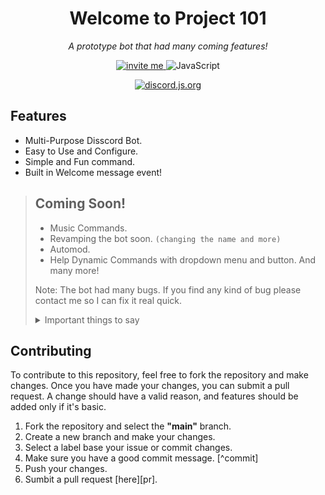 <h1 align="center">Welcome to Project 101 </h1> 
<p align="center"><i>A prototype bot that had many coming features!</i></p>

<div align="center">
    <a href="https://discord.com/api/oauth2/authorize?client_id=978560159565623346&permissions=2198821400566&scope=bot%20applications.commands">
        <img alt="invite me" src="https://img.shields.io/badge/Invite me: karni assistant%234433-5865F2.svg?style=flat&logo=Discord&logoColor=white"></img>
    </a> 
    <img alt="JavaScript" src="https://img.shields.io/badge/JavaScript-F7DF1E.svg?style=flat&logo=JavaScript&logoColor=black"></img>
    <p>
        <a href="https://discord.js.org/#/">
            <img alt="discord.js.org" src="https://discord.js.org/static/logo.svg"></img>
        </a>
    </p>
</div>

## Features
- Multi-Purpose Disscord Bot.
- Easy to Use and Configure.
- Simple and Fun command.
- Built in Welcome message event!

> ## Coming Soon!
> - Music Commands.
> - Revamping the bot soon. `(changing the name and more)`
> - Automod.
> - Help Dynamic Commands with dropdown menu and button.
> And many more!
> 
> Note: The bot had many bugs. If you find any kind of bug please contact me so I can fix it real quick.
> 
> <details>
> 
> <summary>Important things to say</summary>
> 
> #### Notice:
> 
> This bot is open source but it will never be template bot where everyone can use it like other open source bot.
> But if you like to help then feel free to contribute this repo.
> 
> </details>

## Contributing
To contribute to this repository, feel free to fork the repository and make changes. Once you have made your changes, you can submit a pull request. 
A change should have a valid reason, and features should be added only if it's basic.

1. Fork the repository and select the **"main"** branch.
2. Create a new branch and make your changes.
3. Select a label base your issue or commit changes.
4. Make sure you have a good commit message. [^commit]
5. Push your changes.
6. Sumbit a pull request [here][pr].
